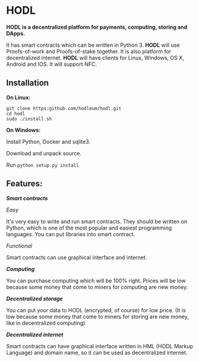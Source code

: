 # HODL
**HODL is a decentralized platform for payments, computing, storing and DApps.**

It has smart contracts which can be written in Python 3. **HODL** will use Proofs-of-work and Proofs-of-stake together. It is also platform for decentralized internet.
**HODL** will have clients for Linux, Windows, OS X, Android and IOS. It will support NFC.

Installation
------
**On Linux:**

	git clone https:github.com/hodleum/hodl.git
	cd hodl
	sudo ./install.sh
	
**On Windows:**

Install Python, Docker and sqlite3.

Download and unpack source.

Run `python setup.py install`

Features:
----
***Smart contracts***

*Easy*

It's very easy to write and run smart contracts. They should be written on Python, which is one of the most popular and easiest programming languages. You can put libraries into smart contract.

*Functional*

Smart contracts can use graphical interface and internet.

***Computing***

You can purchase computing which will be 100% right. Prices will be low because some money that come to miners for computing are new money.

***Decentralized storage***

You can put your data to HODL (encrypted, of course) for low price. (It is low because some money that come to miners for storing are new money, like in decentralized computing)

***Decentralized internet***

Smart contracts can have graphical interface written in HML (HODL Markup Language) and domain name, so it can be used as decentralized internet.
